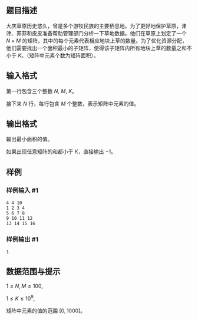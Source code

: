 ## 题目描述

大庆草原历史悠久，曾是多个游牧民族的主要栖息地。为了更好地保护草原，津津、菲菲和皮皮准备帮助管理部门分析一下草地数据。他们在草原上划定了一个 $N \times M$ 的矩阵，其中的每个元素代表相应地块上草的数量。为了优化资源分配，他们需要找出一个面积最小的子矩阵，使得该子矩阵内所有地块上草的数量之和不小于 $K$。（矩阵中元素个数为矩阵面积）。

## 输入格式

第一行包含三个整数 $N$, $M$, $K$。

接下来 $N$ 行，每行包含 $M$ 个整数，表示矩阵中元素的值。

## 输出格式

输出最小面积的值。

如果出现任意矩阵的和都小于 $K$，直接输出 $-1$。

## 样例

### 样例输入 #1
```
4 4 10
1 2 3 4
5 6 7 8
9 10 11 12
13 14 15 16
```

### 样例输出 #1
```
1
```

## 数据范围与提示

$1 \leq N, M \leq 100$,

$1 \leq K \leq 10^9$,

矩阵中元素的值的范围 $[0, 1000]$。
